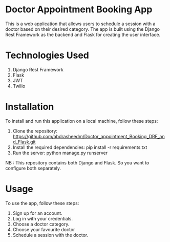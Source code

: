 # Doctor Appointment Booking App
This is a web application that allows users to schedule a session with a doctor based on their desired category. The app is built using the Django Rest Framework as the backend and Flask for creating the user interface.

# Technologies Used
1. Django Rest Framework
2. Flask
3. JWT
4. Twilio

# Installation
To install and run this application on a local machine, follow these steps:
1. Clone the repository: https://github.com/abdrasheedm/Doctor_appointment_Booking_DRF_and_Flask.git
2. Install the required dependencies: pip install -r requirements.txt
3. Run the server: python manage.py runserver

NB : This repository contains both Django and Flask. So you want to configure both separately.

# Usage
To use the app, follow these steps:
1. Sign up for an account.
2. Log in with your credentials.
3. Choose a doctor category.
4. Choose your favourite doctor
5. Schedule a session with the doctor.



